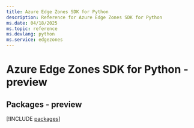 ```yaml
---
title: Azure Edge Zones SDK for Python
description: Reference for Azure Edge Zones SDK for Python
ms.date: 04/18/2025
ms.topic: reference
ms.devlang: python
ms.service: edgezones
---
```

# Azure Edge Zones SDK for Python - preview
## Packages - preview
[!INCLUDE [packages](edge-zones-index.md)]